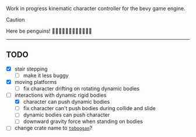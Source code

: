 Work in progress kinematic character controller for the bevy game engine.

> [!CAUTION]
> Here be penguins! 🐧🐧🐧🐧🐧🐧🐧🐧🐧🐧🐧🐧

---

## TODO

- [x] stair stepping
  - [ ] make it less buggy
- [x] moving platforms
  - [ ] fix character drifting on rotating dynamic bodies
- [ ] interactions with dynamic rigid bodies
  - [x] character can push dynamic bodies
  - [ ] fix character can't push bodies during collide and slide
  - [ ] dynamic bodies can push character
  - [ ] downward gravity force when standing on bodies
- [ ] change crate name to [`toboggan`](https://duckduckgo.com/?q=toboggan+penguin&t=ffab&ia=images&iax=images)?
